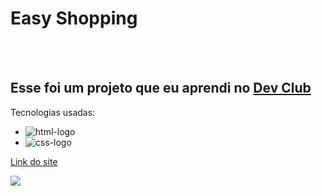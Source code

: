 <h1>Easy Shopping</h1>
<br>
<br>
<h2>Esse foi um projeto que eu aprendi no <a href="https://rodolfomori.com.br/devclub/">Dev Club</a></h2>

Tecnologias usadas:
  - <img src="https://img.shields.io/badge/HTML5-E34F26?style=for-the-badge&logo=html5&logoColor=white" alt="html-logo"/>
  - <img src="https://img.shields.io/badge/CSS3-1572B6?style=for-the-badge&logo=css3&logoColor=white" alt="css-logo"/>

<a href="https://easy-shopping-via-cellphone.netlify.app/">Link do site</a>

<img src="https://raw.githubusercontent.com/AssiralSilva/easy-shopping/82c572bada4a86f3a344386dd2954a96e8be9dc6/Assets/Projeto%20Pronto_img%20ou%20v%C3%ADdeo/img-%20desktop.png"/>

